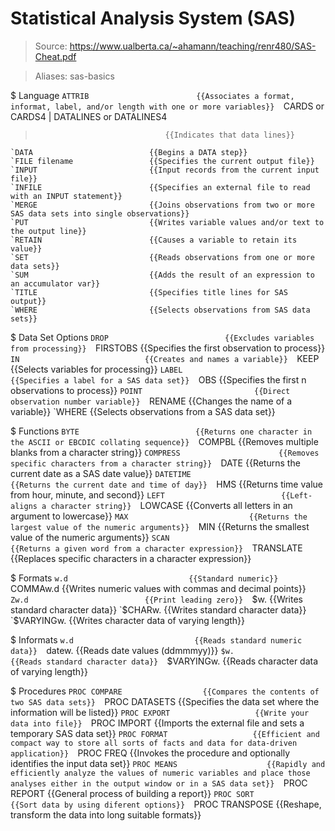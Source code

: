 # Statistical Analysis System (SAS)

> Source: https://www.ualberta.ca/~ahamann/teaching/renr480/SAS-Cheat.pdf

> Aliases: sas-basics

$ Language
    `ATTRIB                        {{Associates a format, informat, label, and/or length with one or more variables}} 
    `CARDS or CARDS4 | DATALINES or DATALINES4
>                                  {{Indicates that data lines}} 
    `DATA                          {{Begins a DATA step}} 
    `FILE filename                 {{Specifies the current output file}} 
    `INPUT                         {{Input records from the current input file}} 
    `INFILE                        {{Specifies an external file to read with an INPUT statement}} 
    `MERGE                         {{Joins observations from two or more SAS data sets into single observations}} 
    `PUT                           {{Writes variable values and/or text to the output line}} 
    `RETAIN                        {{Causes a variable to retain its value}} 
    `SET                           {{Reads observations from one or more data sets}} 
    `SUM                           {{Adds the result of an expression to an accumulator var}} 
    `TITLE                         {{Specifies title lines for SAS output}} 
    `WHERE                         {{Selects observations from SAS data sets}} 

$ Data Set Options
    `DROP                          {{Excludes variables from processing}} 
    `FIRSTOBS                      {{Specifies the first observation to process}} 
    `IN                            {{Creates and names a variable}} 
    `KEEP                          {{Selects variables for processing}} 
    `LABEL                         {{Specifies a label for a SAS data set}} 
    `OBS                           {{Specifies the first n observations to process}} 
    `POINT                         {{Direct observation number variable}} 
    `RENAME                        {{Changes the name of a variable}} 
    `WHERE                         {{Selects observations from a SAS data set}} 

$ Functions
    `BYTE                          {{Returns one character in the ASCII or EBCDIC collating sequence}} 
    `COMPBL                        {{Removes multiple blanks from a character string}} 
    `COMPRESS                      {{Removes specific characters from a character string}} 
    `DATE                          {{Returns the current date as a SAS date value}} 
    `DATETIME                      {{Returns the current date and time of day}} 
    `HMS                           {{Returns time value from hour, minute, and second}} 
    `LEFT                          {{Left-aligns a character string}} 
    `LOWCASE                       {{Converts all letters in an argument to lowercase}} 
    `MAX                           {{Returns the largest value of the numeric arguments}} 
    `MIN                           {{Returns the smallest value of the numeric arguments}} 
    `SCAN                          {{Returns a given word from a character expression}} 
    `TRANSLATE                     {{Replaces specific characters in a character expression}} 

$ Formats
    `w.d                           {{Standard numeric}} 
    `COMMAw.d                      {{Writes numeric values with commas and decimal points}} 
    `Zw.d                          {{Print leading zero}} 
    `$w.                           {{Writes standard character data}} 
    `$CHARw.                       {{Writes standard character data}} 
    `$VARYINGw.                    {{Writes character data of varying length}} 

$ Informats
    `w.d                           {{Reads standard numeric data}} 
    `datew.                        {{Reads date values (ddmmmyy)}} 
    `$w.                           {{Reads standard character data}} 
    `$VARYINGw.                    {{Reads character data of varying length}} 

$ Procedures
    `PROC COMPARE                  {{Compares the contents of two SAS data sets}} 
    `PROC DATASETS                 {{Specifies the data set where the information will be listed}} 
    `PROC EXPORT                   {{Write your data into file}} 
    `PROC IMPORT                   {{Imports the external file and sets a temporary SAS data set}} 
    `PROC FORMAT                   {{Efficient and compact way to store all sorts of facts and data for data-driven application}} 
    `PROC FREQ                     {{Invokes the procedure and optionally identifies the input data set}} 
    `PROC MEANS                    {{Rapidly and efficiently analyze the values of numeric variables and place those analyses either in the output window or in a SAS data set}} 
    `PROC REPORT                   {{General process of building a report}} 
    `PROC SORT                     {{Sort data by using diferent options}} 
    `PROC TRANSPOSE                {{Reshape, transform the data into long suitable formats}} 

